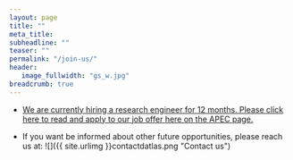 ```yaml
---
layout: page
title: ""
meta_title: 
subheadline: ""
teaser: ""
permalink: "/join-us/"
header:
   image_fullwidth: "gs_w.jpg"
breadcrumb: true
---
```


* [We are currently hiring a research engineer for 12 months. Please click here to read and apply to our job offer here on the APEC page.](https://www.apec.fr/candidat/recherche-emploi.html/emploi/detail-offre/170508585W?motsCles=Ing%C3%A9nieur%20en%20Oc%C3%A9anographie&typesConvention=143684&typesConvention=143685&typesConvention=143686&typesConvention=143687&partenaire=false&selectedIndex=2&page=0)


* If you want be informed about other future opportunities, please reach us at:
![]({{ site.urlimg }}contactdatlas.png "Contact us")

